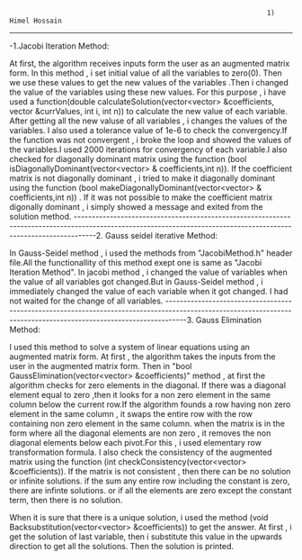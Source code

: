 
                                                                          
                                                                    1)      Himel Hossain

                                                                          
____________________________________________________________________________________________________________________________________________________________________
-1.Jacobi Iteration Method: 

At first, the algorithm receives inputs form the user as an augmented matrix form.
In this method , i set initial value of all the variables to zero(0). Then we use these values to get the new values of the variables .Then i changed the value of the variables using these new values. For this purpose , i have used a function(double calculateSolution(vector<vector<double>> &coefficients, vector<double> &currValues, int i, int n)) to calculate the new value of each variable. After getting all the new valuse of all variables , i changes the values of the variables. I also used a tolerance value of 1e-6 to check the convergency.If the function was not convergent , i broke the loop and showed the values of the variables.I used 2000 iterations for convergency of each variable.I also checked for diagonally dominant matrix using the function (bool isDiagonallyDominant(vector<vector<double>> & coefficients,int n)). If the coefficient matrix is not diagonally dominant , i tried to make it diagonally dominant using the function (bool makeDiagonallyDominant(vector<vector<double>> & coefficients,int n)) . If it was not possible to make the coefficient matrix digonally dominant , i simply showed a message and exited from the solution method.
------------------------------------------------------------------------------------------------------------------------------------------------------------------2. Gauss seidel iterative Method:

In Gauss-Seidel method , i used the methods from "JacobiMethod.h" header file.All the functionallity of this method exept one is same as "Jacobi Iteration Method".
In jacobi method , i changed the value of variables when the value of all variables got changed.But in Gauss-Seidel method , i immediately changed the value of each variable when it got changed. I had not waited for the change of all variables. 
------------------------------------------------------------------------------------------------------------------------------------------------------------------3. Gauss Elimination Method:

I used this method to solve a system of linear equations using an augmented matrix form. At first , the algorithm takes the inputs from the user in the augmented matrix form. Then in "bool GaussElimination(vector<vector<double>> &coefficients)" method , at first the algorithm checks for zero elements in the diagonal. If there was a diagonal element equal to zero ,then it looks for a non zero element in the same column below the current row.If the algorithm founds a row having non zero element in the same column , it swaps the entire row with the row containing non zero element in the same column.
when the matrix is in the form where all the diagonal elements are non zero , it removes the non diagonal elements below each pivot.For this , i used elementary row transformation formula.
I also check the consistency of the augmented matrix using the function (int checkConsistency(vector<vector<double>> &coefficients)). If the matrix is not consistent , then there can be no solution or infinite solutions. if the sum any entire row including the constant is zero, there are infinte solutions. or if all the elements are zero except the constant term, then there is no solution. 

When it is sure that there is a unique solution, i used the method (void Backsubstitution(vector<vector<double>> &coefficients)) to get the answer.
At first , i get the solution of last variable, then i substitute this value in the upwards direction to get all the solutions.
Then the solution is printed.
